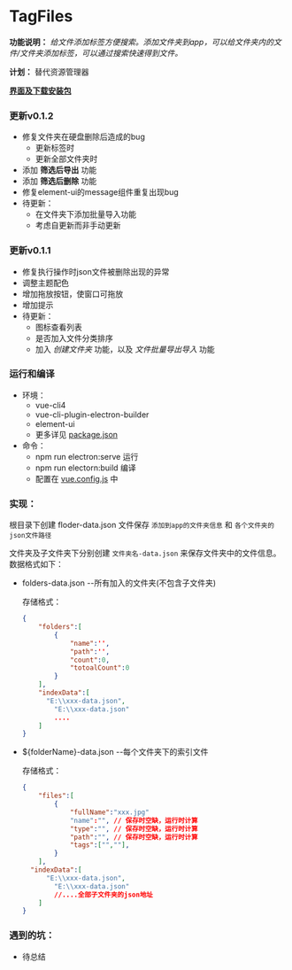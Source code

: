 # TagFiles

**功能说明：** *给文件添加标签方便搜索。添加文件夹到app，可以给文件夹内的文件/文件夹添加标签，可以通过搜索快速得到文件。*

**计划：** 替代资源管理器

[**界面及下载安装包**](https://github.com/ddxmde/TagFiles/releases/tag/v0.1.2)

### 更新v0.1.2

- 修复文件夹在硬盘删除后造成的bug
  - 更新标签时
  - 更新全部文件夹时
- 添加 **筛选后导出** 功能
- 添加 **筛选后删除** 功能
- 修复element-ui的message组件重复出现bug
- 待更新：
  - 在文件夹下添加批量导入功能
  - 考虑自更新而非手动更新



### 更新v0.1.1

- 修复执行操作时json文件被删除出现的异常
- 调整主题配色
- 增加拖放按钮，使窗口可拖放
- 增加提示
- 待更新：
  - 图标查看列表
  - 是否加入文件分类排序
  - 加入 *创建文件夹* 功能，以及 *文件批量导出导入* 功能





### 运行和编译

- 环境：
  - vue-cli4
  - vue-cli-plugin-electron-builder
  - element-ui
  - 更多详见 [package.json](./package.json)
- 命令：
  - npm run electron:serve  运行
  - npm run electorn:build  编译
  - 配置在 [vue.config.js](./vue.config.js) 中

### 实现：

根目录下创建 floder-data.json 文件保存 `添加到app的文件夹信息` 和 `各个文件夹的json文件路径`

文件夹及子文件夹下分别创建 `文件夹名-data.json` 来保存文件夹中的文件信息。数据格式如下：

- folders-data.json --所有加入的文件夹(不包含子文件夹)

  存储格式：

  ```json
  {
      "folders":[
          {
              "name":'',
              "path":'',
              "count":0,
              "totoalCount":0
          }
      ],
      "indexData":[
      	"E:\\xxx-data.json",
          "E:\\xxx-data.json"
          ....
      ]
  }
  ```

  

- ${folderName}-data.json --每个文件夹下的索引文件

  存储格式：

  ```json
  {
      "files":[
          {
              "fullName":"xxx.jpg"
              "name":"", // 保存时空缺，运行时计算
              "type":"", // 保存时空缺，运行时计算
              "path":"", // 保存时空缺，运行时计算
              "tags":["",""],
          }
      ],
  	"indexData":[
      	"E:\\xxx-data.json",
          "E:\\xxx-data.json"
          //....全部子文件夹的json地址
      ]
  }
  ```




### 遇到的坑：

- 待总结

